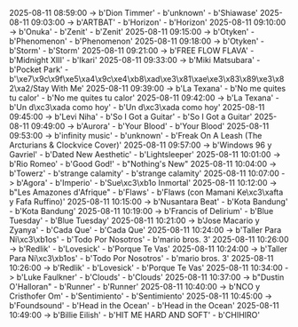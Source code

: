 2025-08-11 08:59:00 -> b'Dion Timmer' - b'unknown' - b'Shiawase'
2025-08-11 09:03:00 -> b'ARTBAT' - b'Horizon' - b'Horizon'
2025-08-11 09:10:00 -> b'Onuka' - b'Zenit' - b'Zenit'
2025-08-11 09:15:00 -> b'Otyken' - b'Phenomenon' - b'Phenomenon'
2025-08-11 09:18:00 -> b'Otyken' - b'Storm' - b'Storm'
2025-08-11 09:21:00 -> b'FREE FLOW FLAVA' - b'Midnight XIII' - b'Ikari'
2025-08-11 09:33:00 -> b'Miki Matsubara' - b'Pocket Park' - b'\xe7\x9c\x9f\xe5\xa4\x9c\xe4\xb8\xad\xe3\x81\xae\xe3\x83\x89\xe3\x82\xa2/Stay With Me'
2025-08-11 09:39:00 -> b'La Texana' - b'No me quites tu calor' - b'No me quites tu calor'
2025-08-11 09:42:00 -> b'La Texana' - b'Un d\xc3\xada como hoy' - b'Un d\xc3\xada como hoy'
2025-08-11 09:45:00 -> b'Levi Niha' - b'So I Got a Guitar' - b'So I Got a Guitar'
2025-08-11 09:49:00 -> b'Aurora' - b'Your Blood' - b'Your Blood'
2025-08-11 09:53:00 -> b'infinity music' - b'unknown' - b'Freak On A Leash (The Arcturians & Clockvice Cover)'
2025-08-11 09:57:00 -> b'Windows 96 y Gavriel' - b'Dated New Aesthetic' - b'Lightsleeper'
2025-08-11 10:01:00 -> b'Rio Romeo' - b'Good God!' - b"Nothing's New"
2025-08-11 10:04:00 -> b'Towerz' - b'strange calamity' - b'strange calamity'
2025-08-11 10:07:00 -> b'Agora' - b'Imperio' - b'Sue\xc3\xb1o Inmortal'
2025-08-11 10:12:00 -> b"Les Amazones d'Afrique" - b'Flaws' - b'Flaws (con Mamani Ke\xc3\xafta y Fafa Ruffino)'
2025-08-11 10:15:00 -> b'Nusantara Beat' - b'Kota Bandung' - b'Kota Bandung'
2025-08-11 10:19:00 -> b'Francis of Delirium' - b'Blue Tuesday' - b'Blue Tuesday'
2025-08-11 10:21:00 -> b'Jose Macario y Zyanya' - b'Cada Que' - b'Cada Que'
2025-08-11 10:24:00 -> b'Taller Para Ni\xc3\xb1os' - b'Todo Por Nosotros' - b'mario bros. 3'
2025-08-11 10:26:00 -> b'Redlik' - b'Lovesick' - b'Porque Te Vas'
2025-08-11 10:24:00 -> b'Taller Para Ni\xc3\xb1os' - b'Todo Por Nosotros' - b'mario bros. 3'
2025-08-11 10:26:00 -> b'Redlik' - b'Lovesick' - b'Porque Te Vas'
2025-08-11 10:34:00 -> b'Luke Faulkner' - b'Clouds' - b'Clouds'
2025-08-11 10:37:00 -> b"Dustin O'Halloran" - b'Runner' - b'Runner'
2025-08-11 10:40:00 -> b'NCO y Cristhofer Om' - b'Sentimiento' - b'Sentimiento'
2025-08-11 10:45:00 -> b'Foundsound' - b'Head in the Ocean' - b'Head in the Ocean'
2025-08-11 10:49:00 -> b'Billie Eilish' - b'HIT ME HARD AND SOFT' - b'CHIHIRO'

